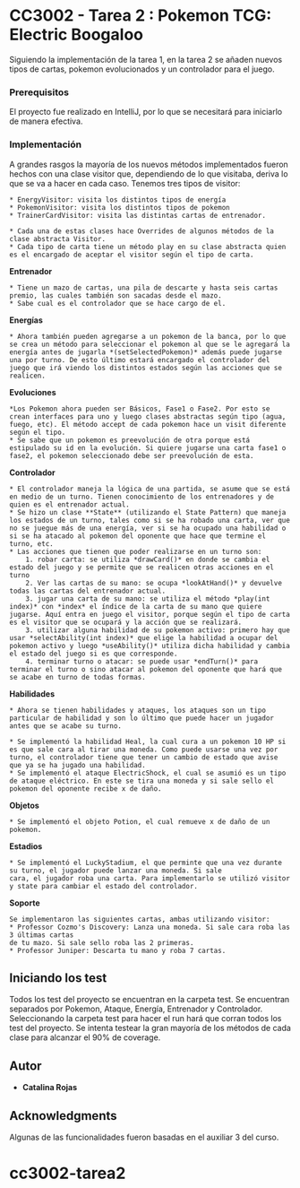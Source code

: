 # CC3002 - Tarea 2 : Pokemon TCG: Electric Boogaloo

Siguiendo la implementación de la tarea 1, en la tarea 2 se añaden nuevos tipos de cartas, pokemon evolucionados y un controlador para el juego.  

### Prerequisitos

El proyecto fue realizado en IntelliJ, por lo que se necesitará para iniciarlo de manera efectiva. 

### Implementación

A grandes rasgos la mayoría de los nuevos métodos implementados fueron hechos con una clase visitor que, dependiendo de lo que visitaba, deriva lo que se va a hacer en cada caso. 
Tenemos tres tipos de visitor: 

	* EnergyVisitor: visita los distintos tipos de energía
	* PokemonVisitor: visita los distintos tipos de pokemon
	* TrainerCardVisitor: visita las distintas cartas de entrenador. 

	* Cada una de estas clases hace Overrides de algunos métodos de la clase abstracta Visitor.  
	* Cada tipo de carta tiene un método play en su clase abstracta quien es el encargado de aceptar el visitor según el tipo de carta. 

**Entrenador**

	* Tiene un mazo de cartas, una pila de descarte y hasta seis cartas premio, las cuales también son sacadas desde el mazo.
	* Sabe cual es el controlador que se hace cargo de el. 

**Energías**

	* Ahora también pueden agregarse a un pokemon de la banca, por lo que se crea un método para seleccionar el pokemon al que se le agregará la energía antes de jugarla *(setSelectedPokemon)* además puede jugarse una por turno. De esto último estará encargado el controlador del juego que irá viendo los distintos estados según las acciones que se realicen. 

**Evoluciones**

	*Los Pokemon ahora pueden ser Básicos, Fase1 o Fase2. Por esto se crean interfaces para uno y luego clases abstractas según tipo (agua, fuego, etc). El método accept de cada pokemon hace un visit diferente según el tipo. 
	* Se sabe que un pokemon es preevolución de otra porque está estipulado su id en la evolución. Si quiere jugarse una carta fase1 o fase2, el pokemon seleccionado debe ser preevolución de esta.

**Controlador**
	
	* El controlador maneja la lógica de una partida, se asume que se está en medio de un turno. Tienen conocimiento de los entrenadores y de quien es el entrenador actual. 
	* Se hizo un clase **State** (utilizando el State Pattern) que maneja los estados de un turno, tales como si se ha robado una carta, ver que no se juegue más de una energía, ver si se ha ocupado una habilidad o si se ha atacado al pokemon del oponente que hace que termine el turno, etc. 
	* Las acciones que tienen que poder realizarse en un turno son: 
		1. robar carta: se utiliza *drawCard()* en donde se cambia el estado del juego y se permite que se realicen otras acciones en el turno 
		2. Ver las cartas de su mano: se ocupa *lookAtHand()* y devuelve todas las cartas del entrenador actual. 
		3. jugar una carta de su mano: se utiliza el método *play(int index)* con *index* el índice de la carta de su mano que quiere jugarse. Aquí entra en juego el visitor, porque según el tipo de carta es el visitor que se ocupará y la acción que se realizará. 
		3. utilizar alguna habilidad de su pokemon activo: primero hay que usar *selectAbility(int index)* que elige la habilidad a ocupar del pokemon activo y luego *useAbility()* utiliza dicha habilidad y cambia el estado del juego si es que corresponde. 
		4. terminar turno o atacar: se puede usar *endTurn()* para terminar el turno o sino atacar al pokemon del oponente que hará que se acabe en turno de todas formas. 


**Habilidades**

	* Ahora se tienen habilidades y ataques, los ataques son un tipo particular de habilidad y son lo último que puede hacer un jugador antes que se acabe su turno. 

	* Se implementó la habilidad Heal, la cual cura a un pokemon 10 HP si es que sale cara al tirar una moneda. Como puede usarse una vez por turno, el controlador tiene que tener un cambio de estado que avise que ya se ha jugado una habilidad. 
	* Se implementó el ataque ElectricShock, el cual se asumió es un tipo de ataque eléctrico. En este se tira una moneda y si sale sello el pokemon del oponente recibe x de daño. 

**Objetos**

	* Se implementó el objeto Potion, el cual remueve x de daño de un pokemon. 

**Estadios**

	* Se implementó el LuckyStadium, el que perminte que una vez durante su turno, el jugador puede lanzar una moneda. Si sale
	cara, el jugador roba una carta. Para implementarlo se utilizó visitor y state para cambiar el estado del controlador. 

**Soporte**

	Se implementaron las siguientes cartas, ambas utilizando visitor: 
	* Professor Cozmo's Discovery: Lanza una moneda. Si sale cara roba las 3 últimas cartas
	de tu mazo. Si sale sello roba las 2 primeras.
	* Professor Juniper: Descarta tu mano y roba 7 cartas.

## Iniciando los test

Todos los test del proyecto se encuentran en la carpeta test. Se encuentran separados por Pokemon, Ataque, Energía, Entrenador y Controlador. Seleccionando la carpeta test para hacer el run hará que corran todos los test del proyecto. Se intenta testear la gran mayoría de los métodos de cada clase para alcanzar el 90% de coverage. 

## Autor

* **Catalina Rojas**


## Acknowledgments

Algunas de las funcionalidades fueron basadas en el auxiliar 3 del curso. 

# cc3002-tarea2
